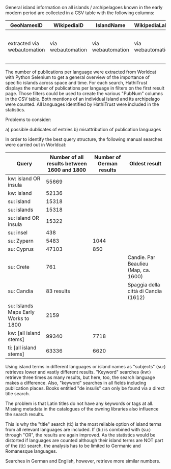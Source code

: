 General island information on all islands / archipelagoes known in the early modern period are collected in a CSV table with the following columns:

|GeoNamesID|WikipediaID|IslandName|WikipediaLabel|LatGeonames|LongGeonames|GeodataWiki|ArchipelagoID|ArchipelagoName|Events|PubNumDE|PubNumEN|PubNumFR|PubNumLAT|etc.|
|---|---|---|---|---|---|---|---|---|---|---|---|---|---|---|
|extracted via webautomation|via webautomation|via webautomation|via webautomation|via webautomation|via webautomation|via webautomation|via webautomation|via webautomation|added manually as pseudo-XML|extracted from Worldcat result page|extracted from Worldcat result page|extracted from Worldcat result page|extracted from Worldcat result page|extracted from Worldcat result page|extracted from Worldcat result page|

The number of publications per language were extracted from Worldcat with Python Selenium to get a general overview of the importance of specific islands across space and time. For each search, HathiTrust displays the number of publications per language in filters on the first result page. Those filters could be used to create the various "PubNum" columns in the CSV table. Both mentions of an individual island and its archipelago were counted. All languages identified by HathiTrust were included in the statistics.

Problems to consider:

a) possible dublicates of entries
b) misattribution of publication languages

In order to identify the best query structure, the following manual searches were carried out in Worldcat:

|Query|Number of all results between 1600 and 1800|Number of German results|Oldest result|
|---|---|---|---|
|kw: island OR insula |55669|||
|kw: island|52136|||   
|su: island|15318|||   
|su: islands|15318|||
|su: island OR insula|15322|||
|su: insel|438|||
|su: Zypern|5483|1044||
|su: Cyprus|47103|850||
|su: Crete|761||Candie. Par Beaulieu (Map, ca. 1600)|
|su: Candia|83 results||Spaggia della città di Candia (1612)|
|su: Islands Maps Early Works to 1800|2159|||
|kw: [all island stems]|99340|7718||
|ti: [all island stems]|63336|6620||

Using island terms in different languages or island names as "subjects" (su:) retrieves lower and vastly different results.
"Keyword" searches (kw:) retrieve three times as many results, but here, too, the search language makes a difference.
Also, "keyword" searches in all fields including publication places. 
Books entitled "de insulis" can only be found via a direct title search.

The problem is that Latin titles do not have any keywords or tags at all. Missing metadata in the catalogues of the owning libraries also influence the search results.

This is why the "title" search (ti:) is the most reliable option of island terms from all relevant languages are included. If (ti:) is combined with (su:) through "OR", the results are again improved. As the statistics would be distorted if languages are counted although their island terms are NOT part of the (ti:) search, the analysis has to be limited to Germanic and Romanesque languages. 

Searches in German and English, however, retrieve more similar numbers.
